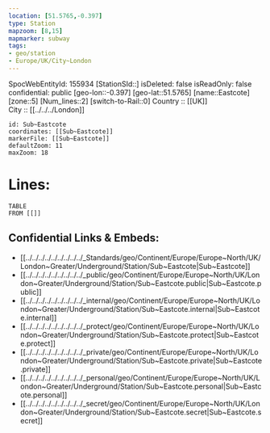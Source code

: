 ```yaml
---
location: [51.5765,-0.397] 
type: Station 
mapzoom: [8,15] 
mapmarker: subway 
tags:
- geo/station
- Europe/UK/City~London
---
```

SpocWebEntityId: 155934
[StationSId::] 
isDeleted: false
isReadOnly: false
confidential: public
[geo-lon::-0.397] 
[geo-lat::51.5765] 
[name::Eastcote] 
[zone::5] 
[Num_lines::2] 
[switch-to-Rail::0] 
Country :: [[UK]]  
City :: [[../../../London]]  


```leaflet
id: Sub~Eastcote
coordinates: [[Sub~Eastcote]] 
markerFile: [[Sub~Eastcote]] 
defaultZoom: 11 
maxZoom: 18
```


# Lines: 
```dataview
TABLE 
FROM [[]] 
```

## Confidential Links & Embeds: 
- [[../../../../../../../../../_Standards/geo/Continent/Europe/Europe~North/UK/London~Greater/Underground/Station/Sub~Eastcote|Sub~Eastcote]] 
- [[../../../../../../../../../_public/geo/Continent/Europe/Europe~North/UK/London~Greater/Underground/Station/Sub~Eastcote.public|Sub~Eastcote.public]] 
- [[../../../../../../../../../_internal/geo/Continent/Europe/Europe~North/UK/London~Greater/Underground/Station/Sub~Eastcote.internal|Sub~Eastcote.internal]] 
- [[../../../../../../../../../_protect/geo/Continent/Europe/Europe~North/UK/London~Greater/Underground/Station/Sub~Eastcote.protect|Sub~Eastcote.protect]] 
- [[../../../../../../../../../_private/geo/Continent/Europe/Europe~North/UK/London~Greater/Underground/Station/Sub~Eastcote.private|Sub~Eastcote.private]] 
- [[../../../../../../../../../_personal/geo/Continent/Europe/Europe~North/UK/London~Greater/Underground/Station/Sub~Eastcote.personal|Sub~Eastcote.personal]] 
- [[../../../../../../../../../_secret/geo/Continent/Europe/Europe~North/UK/London~Greater/Underground/Station/Sub~Eastcote.secret|Sub~Eastcote.secret]] 
